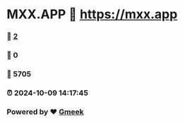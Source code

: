 # MXX.APP :link: https://mxx.app 
### :page_facing_up: [2](https://mxx.app/tag.html) 
### :speech_balloon: 0 
### :hibiscus: 5705 
### :alarm_clock: 2024-10-09 14:17:45 
### Powered by :heart: [Gmeek](https://github.com/Meekdai/Gmeek)
